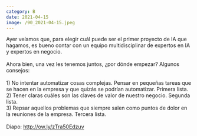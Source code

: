 ```yaml
--- 
category: B 
date: 2021-04-15 
image: /90_2021-04-15.jpeg 
--- 
```


Ayer veíamos que, para elegir cuál puede ser el primer proyecto de IA que hagamos, es bueno contar con un equipo multidisciplinar de expertos en IA y expertos en negocio.<br><br>Ahora bien, una vez les tenemos juntos, ¿por dónde empezar? Algunos consejos:<br><br>1) No intentar automatizar cosas complejas. Pensar en pequeñas tareas que se hacen en la empresa y que quizás se podrían automatizar. Primera lista. <br>2) Tener claras cuáles son las claves de valor de nuestro negocio. Segunda lista.<br>3) Repsar aquellos problemas que siempre salen como puntos de dolor en la reuniones de la empresa. Tercera lista. <br><br>Diapo: http://ow.ly/zTra50Edzuv